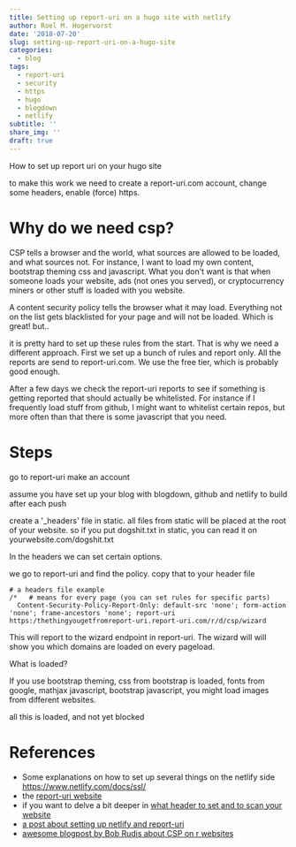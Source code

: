 ```yaml
---
title: Setting up report-uri on a hugo site with netlify
author: Roel M. Hogervorst
date: '2018-07-20'
slug: setting-up-report-uri-on-a-hugo-site
categories:
  - blog
tags:
  - report-uri
  - security
  - https
  - hugo
  - blogdown
  - netlify
subtitle: ''
share_img: ''
draft: true
---
```


How to set up report uri on your hugo site 

to make this work we need to create a report-uri.com account, change some headers, enable (force) https. 


# Why do we need csp?

CSP tells a browser and the world, what sources are allowed to be loaded, and what sources not. 
For instance, I want to load my own content, bootstrap theming css and javascript.
What you don't want is that when someone loads your website, ads (not ones you served), or cryptocurrency miners or other stuff is loaded with you website. 

A content security policy tells the browser what it may load. Everything not on the list gets blacklisted for your page and will not be loaded. Which is great! but..

it is pretty hard to set up these rules from the start. That is why we need a different approach.
First we set up a bunch of rules and report only. All the reports are send to report-uri.com.
We use the free tier, which is probably good enough. 

After a few days we check the report-uri reports to see if something is getting reported that should actually be whitelisted. For instance if I frequently load stuff from github, I might want to whitelist certain repos, but more often than that there is some javascript that you need.



# Steps
go to report-uri make an account

assume you have set up your blog with blogdown, github and netlify to build after each push


create a '_headers' file in static. all files from static will be placed at the root of your website. so if you put dogshit.txt in static, you can read it on yourwebsite.com/dogshit.txt

In the headers we can set certain options. 

we go to report-uri and find the policy. copy that to your header file

```
# a headers file example
/*   # means for every page (you can set rules for specific parts)
  Content-Security-Policy-Report-Only: default-src 'none'; form-action 'none'; frame-ancestors 'none'; report-uri https:/thethingyougetfromreport-uri.report-uri.com/r/d/csp/wizard
```

This will report to the wizard endpoint in report-uri. The wizard will will show you which domains are loaded on every pageload.

What is loaded?

If you use bootstrap theming, css from bootstrap is loaded, fonts from google, 
mathjax javascript, bootstrap javascript, you might load images from different websites.


all this is loaded, and not yet blocked






# References

- Some explanations on how to set up several things on the netlify side  <https://www.netlify.com/docs/ssl/>
- the [report-uri website](https://report-uri.com/)
- if you want to delve a bit deeper in [what header to set and to scan your website](https://securityheaders.com)
- [a post about setting up netlify and report-uri](https://www.josephearl.co.uk/post/static-sites-netlify-security/)
- [awesome blogpost by Bob Rudis about CSP on r websites](https://rud.is/b/2019/03/10/wrangling-content-security-policies-in-r/)

